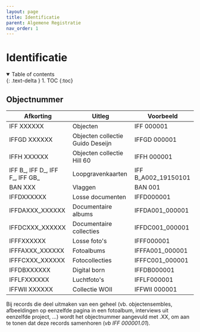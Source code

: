 ```yaml
---
layout: page
title: Identificatie
parent: Algemene Registratie
nav_order: 1
---
```


# **Identificatie** 

<details open markdown="block">
  <summary>
    Table of contents
  </summary>
  {: .text-delta }
1. TOC
{:toc}
</details>

## **Objectnummer**

| Afkorting                       | Uitleg                           | Voorbeeld           |
|---------------------------------|----------------------------------|---------------------|
| IFF XXXXXX                      | Objecten                         | IFF 000001          |
| IFFGD XXXXXX                    | Objecten collectie Guido Deseijn | IFFGD 000001        |
| IFFH XXXXXX                     | Objecten collectie Hill 60       | IFFH 000001         |
| IFF B_, IFF D_, IFF F_, IFF GB_ | Loopgravenkaarten                | IFF B_A002_19150101 |
| BAN XXX                         | Vlaggen                          | BAN 001             |
| IFFDXXXXXX                      | Losse documenten                 | IFFD000001          |
| IFFDAXXX_XXXXXX                 | Documentaire albums              | IFFDA001_000001     |
| IFFDCXXX_XXXXXX                 | Documentaire collecties          | IFFDC001_000001     |
| IFFFXXXXXX                      | Losse foto's                     | IFFF000001          |
| IFFFAXXX_XXXXXX                 | Fotoalbums                       | IFFFA001_000001     |
| IFFFCXXX_XXXXXX                 | Fotocollecties                   | IFFFC001_000001     |
| IFFDBXXXXXX                     | Digital born                     | IFFDB000001         |
| IFFLFXXXXXX                     | Luchtfoto's                      | IFFLF000001         |
| IFFWII XXXXXX                   | Collectie WOII                   | IFFWII 000001       |

Bij records die deel uitmaken van een geheel (vb. objectensembles, afbeeldingen op eenzelfde pagina in een fotoalbum, interviews uit eenzelfde project, ...) wordt het objectnummer aangevuld met .XX, om aan te tonen dat deze records samenhoren (*vb IFF 000001.01*).



